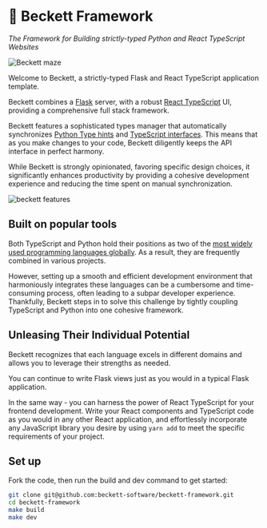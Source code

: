 # 💫 Beckett Framework

_The Framework for Building strictly-typed Python and React TypeScript Websites_

![Beckett maze](docs/banner.jpg)

Welcome to Beckett, a strictly-typed Flask and React TypeScript application template.

Beckett combines a [Flask](https://flask.palletsprojects.com/en/2.3.x/) server, with a robust [React TypeScript](https://www.typescriptlang.org/docs/handbook/react.html) UI, providing a comprehensive full stack framework.

Beckett features a sophisticated types manager that automatically synchronizes [Python Type hints](https://docs.python.org/3/library/typing.html) and [TypeScript interfaces](https://www.typescriptlang.org/docs/handbook/interfaces.html). This means that as you make changes to your code, Beckett diligently keeps the API interface in perfect harmony.

While Beckett is strongly opinionated, favoring specific design choices, it significantly enhances productivity by providing a cohesive development experience and reducing the time spent on manual synchronization.

![beckett features](docs/diagram.jpg)

## Built on popular tools

Both TypeScript and Python hold their positions as two of the [most widely used programming languages globally](https://www.statista.com/statistics/793628/worldwide-developer-survey-most-used-languages/). As a result, they are frequently combined in various projects.

However, setting up a smooth and efficient development environment that harmoniously integrates these languages can be a cumbersome and time-consuming process, often leading to a subpar developer experience. Thankfully, Beckett steps in to solve this challenge by tightly coupling TypeScript and Python into one cohesive framework.

## Unleasing Their Individual Potential

Beckett recognizes that each language excels in different domains and allows you to leverage their strengths as needed. 

You can continue to write Flask views just as you would in a typical Flask application.

In the same way - you can harness the power of React TypeScript for your frontend development. Write your React components and TypeScript code as you would in any other React application, and effortlessly incorporate any JavaScript library you desire by using `yarn add` to meet the specific requirements of your project.

## Set up

Fork the code, then run the build and dev command to get started:

```bash
git clone git@github.com:beckett-software/beckett-framework.git
cd beckett-framework
make build
make dev
```
